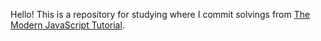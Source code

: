 Hello! This is a repository for studying where I commit solvings from [The Modern JavaScript Tutorial](https://javascript.info/).
